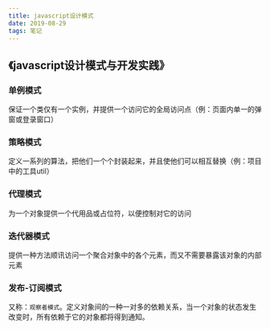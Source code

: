 ```yaml
---
title: javascript设计模式
date: 2019-08-29
tags: 笔记
---
```


## 《javascript设计模式与开发实践》


### 单例模式
保证一个类仅有一个实例，并提供一个访问它的全局访问点（例：页面内单一的弹窗或登录窗口）

### 策略模式
定义一系列的算法，把他们一个个封装起来，并且使他们可以相互替换（例：项目中的工具util）

### 代理模式
为一个对象提供一个代用品或占位符，以便控制对它的访问

### 迭代器模式
提供一种方法顺讯访问一个聚合对象中的各个元素，而又不需要暴露该对象的内部元素

### 发布-订阅模式
又称：`观察者模式`。定义对象间的一种一对多的依赖关系，当一个对象的状态发生改变时，所有依赖于它的对象都将得到通知。
